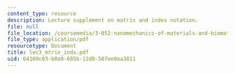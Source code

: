 ```yaml
---
content_type: resource
description: Lecture supplement on matrix and index notation.
file: null
file_location: /coursemedia/3-052-nanomechanics-of-materials-and-biomaterials-spring-2007/64109c03b0a0685b12d0587ee0aa3811_lec3_mtrix_indx.pdf
file_type: application/pdf
resourcetype: Document
title: lec3_mtrix_indx.pdf
uid: 64109c03-b0a0-685b-12d0-587ee0aa3811
---
```

